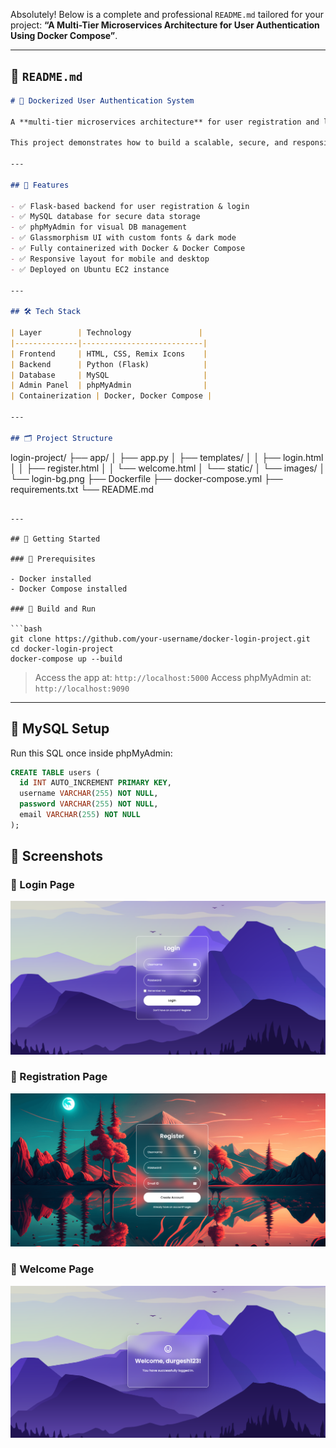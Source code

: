 Absolutely! Below is a complete and professional `README.md` tailored for your project: **“A Multi-Tier Microservices Architecture for User Authentication Using Docker Compose”**.

---

## 📄 `README.md`

```markdown
# 🚀 Dockerized User Authentication System

A **multi-tier microservices architecture** for user registration and login using **Flask**, **MySQL**, and **phpMyAdmin**, fully containerized with **Docker Compose**.

This project demonstrates how to build a scalable, secure, and responsive user authentication system using microservices, ideal for deployment on cloud platforms like AWS EC2.

---

## 📌 Features

- ✅ Flask-based backend for user registration & login
- ✅ MySQL database for secure data storage
- ✅ phpMyAdmin for visual DB management
- ✅ Glassmorphism UI with custom fonts & dark mode
- ✅ Fully containerized with Docker & Docker Compose
- ✅ Responsive layout for mobile and desktop
- ✅ Deployed on Ubuntu EC2 instance

---

## 🛠️ Tech Stack

| Layer        | Technology               |
|--------------|---------------------------|
| Frontend     | HTML, CSS, Remix Icons    |
| Backend      | Python (Flask)            |
| Database     | MySQL                     |
| Admin Panel  | phpMyAdmin                |
| Containerization | Docker, Docker Compose |

---

## 🗂️ Project Structure

```

login-project/
├── app/
│   ├── app.py
│   ├── templates/
│   │   ├── login.html
│   │   ├── register.html
│   │   └── welcome.html
│   └── static/
│       └── images/
│           └── login-bg.png
├── Dockerfile
├── docker-compose.yml
├── requirements.txt
└── README.md

````

---

## 🚀 Getting Started

### 🔧 Prerequisites

- Docker installed
- Docker Compose installed

### 🔨 Build and Run

```bash
git clone https://github.com/your-username/docker-login-project.git
cd docker-login-project
docker-compose up --build
````

> Access the app at: `http://localhost:5000`
> Access phpMyAdmin at: `http://localhost:9090`

---

## 💾 MySQL Setup

Run this SQL once inside phpMyAdmin:

```sql
CREATE TABLE users (
  id INT AUTO_INCREMENT PRIMARY KEY,
  username VARCHAR(255) NOT NULL,
  password VARCHAR(255) NOT NULL,
  email VARCHAR(255) NOT NULL
);
```
## 📸 Screenshots

### 🔐 Login Page
![Login Page](assets/login-page.png)

### 📝 Registration Page
![Register Page](assets/register-page.png)

### 📝 Welcome Page
![Welcome Page](assets/welcome-page.png)
